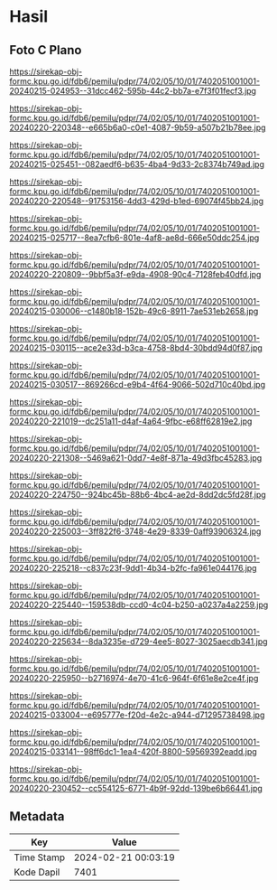 # Hasil

## Foto C Plano

https://sirekap-obj-formc.kpu.go.id/fdb6/pemilu/pdpr/74/02/05/10/01/7402051001001-20240215-024953--31dcc462-595b-44c2-bb7a-e7f3f01fecf3.jpg

https://sirekap-obj-formc.kpu.go.id/fdb6/pemilu/pdpr/74/02/05/10/01/7402051001001-20240220-220348--e665b6a0-c0e1-4087-9b59-a507b21b78ee.jpg

https://sirekap-obj-formc.kpu.go.id/fdb6/pemilu/pdpr/74/02/05/10/01/7402051001001-20240215-025451--082aedf6-b635-4ba4-9d33-2c8374b749ad.jpg

https://sirekap-obj-formc.kpu.go.id/fdb6/pemilu/pdpr/74/02/05/10/01/7402051001001-20240220-220548--91753156-4dd3-429d-b1ed-69074f45bb24.jpg

https://sirekap-obj-formc.kpu.go.id/fdb6/pemilu/pdpr/74/02/05/10/01/7402051001001-20240215-025717--8ea7cfb6-801e-4af8-ae8d-666e50ddc254.jpg

https://sirekap-obj-formc.kpu.go.id/fdb6/pemilu/pdpr/74/02/05/10/01/7402051001001-20240220-220809--9bbf5a3f-e9da-4908-90c4-7128feb40dfd.jpg

https://sirekap-obj-formc.kpu.go.id/fdb6/pemilu/pdpr/74/02/05/10/01/7402051001001-20240215-030006--c1480b18-152b-49c6-8911-7ae531eb2658.jpg

https://sirekap-obj-formc.kpu.go.id/fdb6/pemilu/pdpr/74/02/05/10/01/7402051001001-20240215-030115--ace2e33d-b3ca-4758-8bd4-30bdd94d0f87.jpg

https://sirekap-obj-formc.kpu.go.id/fdb6/pemilu/pdpr/74/02/05/10/01/7402051001001-20240215-030517--869266cd-e9b4-4f64-9066-502d710c40bd.jpg

https://sirekap-obj-formc.kpu.go.id/fdb6/pemilu/pdpr/74/02/05/10/01/7402051001001-20240220-221019--dc251a11-d4af-4a64-9fbc-e68ff62819e2.jpg

https://sirekap-obj-formc.kpu.go.id/fdb6/pemilu/pdpr/74/02/05/10/01/7402051001001-20240220-221308--5469a621-0dd7-4e8f-871a-49d3fbc45283.jpg

https://sirekap-obj-formc.kpu.go.id/fdb6/pemilu/pdpr/74/02/05/10/01/7402051001001-20240220-224750--924bc45b-88b6-4bc4-ae2d-8dd2dc5fd28f.jpg

https://sirekap-obj-formc.kpu.go.id/fdb6/pemilu/pdpr/74/02/05/10/01/7402051001001-20240220-225003--3ff822f6-3748-4e29-8339-0aff93906324.jpg

https://sirekap-obj-formc.kpu.go.id/fdb6/pemilu/pdpr/74/02/05/10/01/7402051001001-20240220-225218--c837c23f-9dd1-4b34-b2fc-fa961e044176.jpg

https://sirekap-obj-formc.kpu.go.id/fdb6/pemilu/pdpr/74/02/05/10/01/7402051001001-20240220-225440--159538db-ccd0-4c04-b250-a0237a4a2259.jpg

https://sirekap-obj-formc.kpu.go.id/fdb6/pemilu/pdpr/74/02/05/10/01/7402051001001-20240220-225634--8da3235e-d729-4ee5-8027-3025aecdb341.jpg

https://sirekap-obj-formc.kpu.go.id/fdb6/pemilu/pdpr/74/02/05/10/01/7402051001001-20240220-225950--b2716974-4e70-41c6-964f-6f61e8e2ce4f.jpg

https://sirekap-obj-formc.kpu.go.id/fdb6/pemilu/pdpr/74/02/05/10/01/7402051001001-20240215-033004--e695777e-f20d-4e2c-a944-d71295738498.jpg

https://sirekap-obj-formc.kpu.go.id/fdb6/pemilu/pdpr/74/02/05/10/01/7402051001001-20240215-033141--98ff6dc1-1ea4-420f-8800-59569392eadd.jpg

https://sirekap-obj-formc.kpu.go.id/fdb6/pemilu/pdpr/74/02/05/10/01/7402051001001-20240220-230452--cc554125-6771-4b9f-92dd-139be6b66441.jpg


## Metadata

| Key        | Value               |
| ---------- | ------------------- |
| Time Stamp | 2024-02-21 00:03:19 |
| Kode Dapil | 7401                |



